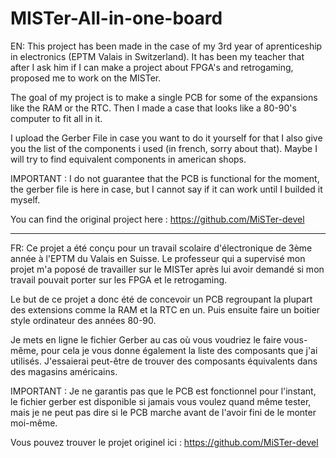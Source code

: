 # MISTer-All-in-one-board
EN:
This project has been made in the case of my 3rd year of aprenticeship in electronics (EPTM Valais in Switzerland).
It has been my teacher that after I ask him if I can make a project about FPGA's and retrogaming, proposed me to work on the MISTer.

The goal of my project is to make a single PCB for some of the expansions like the RAM or the RTC. Then I made a case that looks like a 80-90's computer to fit all in it.

I upload the Gerber File in case you want to do it yourself for that I also give you the list of the components i used (in french, sorry about that). Maybe I will try to find equivalent components in american shops.

IMPORTANT : I do not guarantee that the PCB is functional for the moment, the gerber file is here in case, but I cannot say if it can work until I builded it myself.

You can find the original project here : https://github.com/MiSTer-devel
___________________________________________________________________________________________________________________________________
FR:
Ce projet a été conçu pour un travail scolaire d'électronique de 3ème année à l'EPTM du Valais en Suisse. Le professeur qui a supervisé mon projet m'a poposé de travailler sur le MISTer après lui avoir demandé si mon travail pouvait porter sur les FPGA et le retrogaming.

Le but de ce projet a donc été de concevoir un PCB regroupant la plupart des extensions comme la RAM et la RTC en un. Puis ensuite faire un boitier style ordinateur des années 80-90.

Je mets en ligne le fichier Gerber au cas où vous voudriez le faire vous-même, pour cela je vous donne également la liste des composants que j'ai utilisés. J'essaierai peut-être de trouver des composants équivalents dans des magasins américains.

IMPORTANT : Je ne garantis pas que le PCB est fonctionnel pour l'instant, le fichier gerber est disponible si jamais vous voulez quand même tester, mais je ne peut pas dire si le PCB marche avant de l'avoir fini de le monter moi-même.

Vous pouvez trouver le projet originel ici : https://github.com/MiSTer-devel
